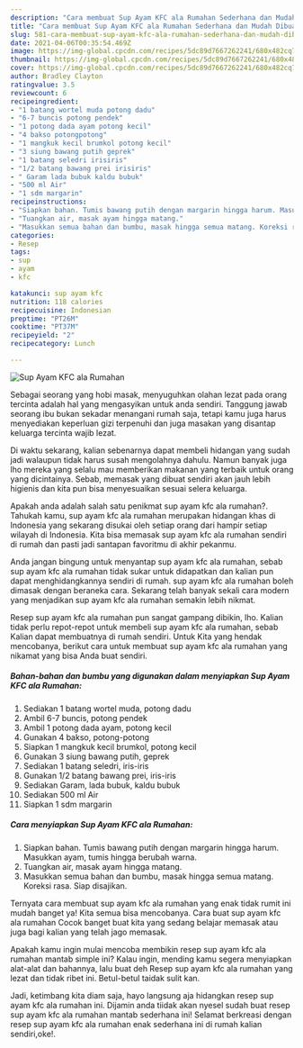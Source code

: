 ```yaml
---
description: "Cara membuat Sup Ayam KFC ala Rumahan Sederhana dan Mudah Dibuat"
title: "Cara membuat Sup Ayam KFC ala Rumahan Sederhana dan Mudah Dibuat"
slug: 581-cara-membuat-sup-ayam-kfc-ala-rumahan-sederhana-dan-mudah-dibuat
date: 2021-04-06T00:35:54.469Z
image: https://img-global.cpcdn.com/recipes/5dc89d7667262241/680x482cq70/sup-ayam-kfc-ala-rumahan-foto-resep-utama.jpg
thumbnail: https://img-global.cpcdn.com/recipes/5dc89d7667262241/680x482cq70/sup-ayam-kfc-ala-rumahan-foto-resep-utama.jpg
cover: https://img-global.cpcdn.com/recipes/5dc89d7667262241/680x482cq70/sup-ayam-kfc-ala-rumahan-foto-resep-utama.jpg
author: Bradley Clayton
ratingvalue: 3.5
reviewcount: 6
recipeingredient:
- "1 batang wortel muda potong dadu"
- "6-7 buncis potong pendek"
- "1 potong dada ayam potong kecil"
- "4 bakso potongpotong"
- "1 mangkuk kecil brumkol potong kecil"
- "3 siung bawang putih geprek"
- "1 batang seledri irisiris"
- "1/2 batang bawang prei irisiris"
- " Garam lada bubuk kaldu bubuk"
- "500 ml Air"
- "1 sdm margarin"
recipeinstructions:
- "Siapkan bahan. Tumis bawang putih dengan margarin hingga harum. Masukkan ayam, tumis hingga berubah warna."
- "Tuangkan air, masak ayam hingga matang."
- "Masukkan semua bahan dan bumbu, masak hingga semua matang. Koreksi rasa. Siap disajikan."
categories:
- Resep
tags:
- sup
- ayam
- kfc

katakunci: sup ayam kfc 
nutrition: 118 calories
recipecuisine: Indonesian
preptime: "PT26M"
cooktime: "PT37M"
recipeyield: "2"
recipecategory: Lunch

---
```



![Sup Ayam KFC ala Rumahan](https://img-global.cpcdn.com/recipes/5dc89d7667262241/680x482cq70/sup-ayam-kfc-ala-rumahan-foto-resep-utama.jpg)

Sebagai seorang yang hobi masak, menyuguhkan olahan lezat pada orang tercinta adalah hal yang mengasyikan untuk anda sendiri. Tanggung jawab seorang ibu bukan sekadar menangani rumah saja, tetapi kamu juga harus menyediakan keperluan gizi terpenuhi dan juga masakan yang disantap keluarga tercinta wajib lezat.

Di waktu  sekarang, kalian sebenarnya dapat membeli hidangan yang sudah jadi walaupun tidak harus susah mengolahnya dahulu. Namun banyak juga lho mereka yang selalu mau memberikan makanan yang terbaik untuk orang yang dicintainya. Sebab, memasak yang dibuat sendiri akan jauh lebih higienis dan kita pun bisa menyesuaikan sesuai selera keluarga. 



Apakah anda adalah salah satu penikmat sup ayam kfc ala rumahan?. Tahukah kamu, sup ayam kfc ala rumahan merupakan hidangan khas di Indonesia yang sekarang disukai oleh setiap orang dari hampir setiap wilayah di Indonesia. Kita bisa memasak sup ayam kfc ala rumahan sendiri di rumah dan pasti jadi santapan favoritmu di akhir pekanmu.

Anda jangan bingung untuk menyantap sup ayam kfc ala rumahan, sebab sup ayam kfc ala rumahan tidak sukar untuk didapatkan dan kalian pun dapat menghidangkannya sendiri di rumah. sup ayam kfc ala rumahan boleh dimasak dengan beraneka cara. Sekarang telah banyak sekali cara modern yang menjadikan sup ayam kfc ala rumahan semakin lebih nikmat.

Resep sup ayam kfc ala rumahan pun sangat gampang dibikin, lho. Kalian tidak perlu repot-repot untuk membeli sup ayam kfc ala rumahan, sebab Kalian dapat membuatnya di rumah sendiri. Untuk Kita yang hendak mencobanya, berikut cara untuk membuat sup ayam kfc ala rumahan yang nikamat yang bisa Anda buat sendiri.

<!--inarticleads1-->

##### Bahan-bahan dan bumbu yang digunakan dalam menyiapkan Sup Ayam KFC ala Rumahan:

1. Sediakan 1 batang wortel muda, potong dadu
1. Ambil 6-7 buncis, potong pendek
1. Ambil 1 potong dada ayam, potong kecil
1. Gunakan 4 bakso, potong-potong
1. Siapkan 1 mangkuk kecil brumkol, potong kecil
1. Gunakan 3 siung bawang putih, geprek
1. Sediakan 1 batang seledri, iris-iris
1. Gunakan 1/2 batang bawang prei, iris-iris
1. Sediakan  Garam, lada bubuk, kaldu bubuk
1. Sediakan 500 ml Air
1. Siapkan 1 sdm margarin




<!--inarticleads2-->

##### Cara menyiapkan Sup Ayam KFC ala Rumahan:

1. Siapkan bahan. Tumis bawang putih dengan margarin hingga harum. Masukkan ayam, tumis hingga berubah warna.
1. Tuangkan air, masak ayam hingga matang.
1. Masukkan semua bahan dan bumbu, masak hingga semua matang. Koreksi rasa. Siap disajikan.




Ternyata cara membuat sup ayam kfc ala rumahan yang enak tidak rumit ini mudah banget ya! Kita semua bisa mencobanya. Cara buat sup ayam kfc ala rumahan Cocok banget buat kita yang sedang belajar memasak atau juga bagi kalian yang telah jago memasak.

Apakah kamu ingin mulai mencoba membikin resep sup ayam kfc ala rumahan mantab simple ini? Kalau ingin, mending kamu segera menyiapkan alat-alat dan bahannya, lalu buat deh Resep sup ayam kfc ala rumahan yang lezat dan tidak ribet ini. Betul-betul taidak sulit kan. 

Jadi, ketimbang kita diam saja, hayo langsung aja hidangkan resep sup ayam kfc ala rumahan ini. Dijamin anda tiidak akan nyesel sudah buat resep sup ayam kfc ala rumahan mantab sederhana ini! Selamat berkreasi dengan resep sup ayam kfc ala rumahan enak sederhana ini di rumah kalian sendiri,oke!.

